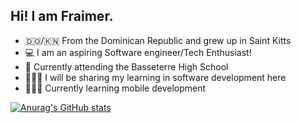 ## Hi! I am Fraimer. 

- 🇩🇴/🇰🇳 From the Dominican Republic and grew up in Saint Kitts
- 💻 I am an aspiring Software engineer/Tech Enthusiast!
- 🏫 Currently attending the Basseterre High School
- 💁🏽‍♂️ I will be sharing my learning in software development here
- 👨🏽‍💻 Currently learning mobile development

[![Anurag's GitHub stats](https://github-readme-stats.vercel.app/api?username=solusisadev&show_icons=true&theme=radical)](https://github.com/anuraghazra/github-readme-stats)
